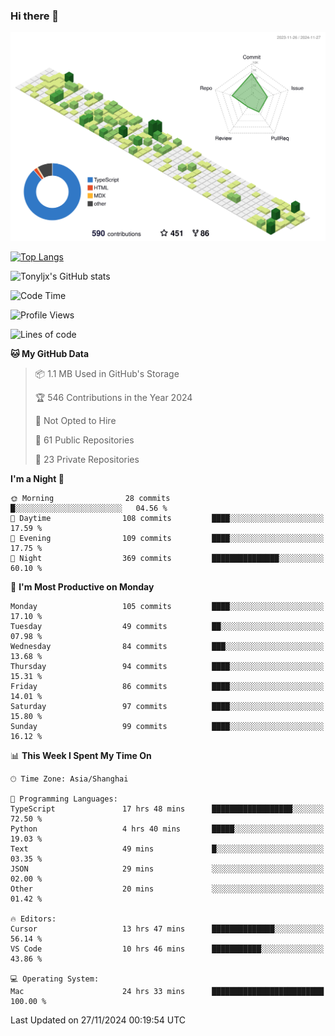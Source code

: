 ### Hi there 👋

![](./profile-3d-contrib/profile-green-animate.svg)

 

[![Top Langs](https://github-readme-stats.vercel.app/api/top-langs/?username=tonyljx)](https://github.com/anuraghazra/github-readme-stats)

![Tonyljx's GitHub stats](https://github-readme-stats.vercel.app/api?username=tonyljx&theme=default&show_icons=true)

 

<!--START_SECTION:waka-->
![Code Time](http://img.shields.io/badge/Code%20Time-945%20hrs%2013%20mins-blue)

![Profile Views](http://img.shields.io/badge/Profile%20Views-0-blue)

![Lines of code](https://img.shields.io/badge/From%20Hello%20World%20I%27ve%20Written-685.1%20thousand%20lines%20of%20code-blue)

**🐱 My GitHub Data** 

> 📦 1.1 MB Used in GitHub's Storage 
 > 
> 🏆 546 Contributions in the Year 2024
 > 
> 🚫 Not Opted to Hire
 > 
> 📜 61 Public Repositories 
 > 
> 🔑 23 Private Repositories 
 > 
**I'm a Night 🦉** 

```text
🌞 Morning                28 commits          █░░░░░░░░░░░░░░░░░░░░░░░░   04.56 % 
🌆 Daytime                108 commits         ████░░░░░░░░░░░░░░░░░░░░░   17.59 % 
🌃 Evening                109 commits         ████░░░░░░░░░░░░░░░░░░░░░   17.75 % 
🌙 Night                  369 commits         ███████████████░░░░░░░░░░   60.10 % 
```
📅 **I'm Most Productive on Monday** 

```text
Monday                   105 commits         ████░░░░░░░░░░░░░░░░░░░░░   17.10 % 
Tuesday                  49 commits          ██░░░░░░░░░░░░░░░░░░░░░░░   07.98 % 
Wednesday                84 commits          ███░░░░░░░░░░░░░░░░░░░░░░   13.68 % 
Thursday                 94 commits          ████░░░░░░░░░░░░░░░░░░░░░   15.31 % 
Friday                   86 commits          ████░░░░░░░░░░░░░░░░░░░░░   14.01 % 
Saturday                 97 commits          ████░░░░░░░░░░░░░░░░░░░░░   15.80 % 
Sunday                   99 commits          ████░░░░░░░░░░░░░░░░░░░░░   16.12 % 
```


📊 **This Week I Spent My Time On** 

```text
🕑︎ Time Zone: Asia/Shanghai

💬 Programming Languages: 
TypeScript               17 hrs 48 mins      ██████████████████░░░░░░░   72.50 % 
Python                   4 hrs 40 mins       █████░░░░░░░░░░░░░░░░░░░░   19.03 % 
Text                     49 mins             █░░░░░░░░░░░░░░░░░░░░░░░░   03.35 % 
JSON                     29 mins             ░░░░░░░░░░░░░░░░░░░░░░░░░   02.00 % 
Other                    20 mins             ░░░░░░░░░░░░░░░░░░░░░░░░░   01.42 % 

🔥 Editors: 
Cursor                   13 hrs 47 mins      ██████████████░░░░░░░░░░░   56.14 % 
VS Code                  10 hrs 46 mins      ███████████░░░░░░░░░░░░░░   43.86 % 

💻 Operating System: 
Mac                      24 hrs 33 mins      █████████████████████████   100.00 % 
```


 Last Updated on 27/11/2024 00:19:54 UTC
<!--END_SECTION:waka-->

